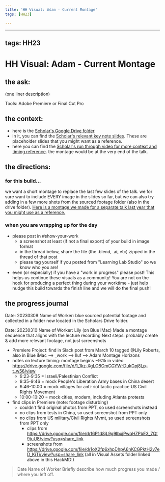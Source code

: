 ```yaml
---
title: 'HH Visual: Adam - Current Montage'
tags: [HH23]

---
```


---
tags: HH23
---

# HH Visual: Adam - Current Montage
## the ask:
(one liner description)

Tools: Adobe Premiere or Final Cut Pro



## the context:
* here is the [Scholar's Google Drive folder](https://drive.google.com/drive/folders/1oNoMbrKTz7eqJ3ll1Ag8P25EAnJgsvXH)
* in it, you can find the [Scholar's relevant key note slides](https://drive.google.com/drive/folders/1EPn9rbOGoJP1oaCys_9rHGCwuxJfRXW4). These are placeholder slides that you might want as a reference.
* here you can find the [Scholar's run through video for more context and timing reference](https://drive.google.com/file/d/1_1kz-XgLO8GmCGYW-DukGpj8Lp-t_w56/view?usp=sharing). the montage would be at the very end of the talk.


## the directions:
### for this build...
we want a short montage to replace the last few slides of the talk. we for sure want to include EVERY image in the slides so far, but we can also try adding in a few more shots from the sourced footage folder (also in the drive folder). [Here is a montage we made for a separate talk last year that you might use as a reference.](https://youtu.be/4qBuVCwlPAU?t=3274)

### when you are wrapping up for the day
* please post in #show-your-work
    * a screenshot at least (if not a final export) of your build in image format
    * in the thread below, share the file (the .blend, .ai, etc) zipped in the thread of that post
    * please tag yourself if you posted from "Learning Lab Studio" so we know who you are!
* even (or especially) if you have a "work in progress" please post! This helps us continue these visuals as a community! You are not on the hook for producing a perfect thing during your worktime - just help nudge this build towards the finish line and we will do the final push!


## the progress journal
Date: 20230308
Name of Worker: blue
sourced potential footage and collected in a folder now located in the Scholars Drive folder.

Date: 20230310
Name of Worker: Lily (on Blue iMac)
Made a montage sequence that aligns with the lecture recording
Next steps: probably create & add more relevant footage, not just screenshots
* Premiere Project: find in Slack post from March 10 tagged @Lily Roberts, also in Blue iMac --> _work --> lluf --> Adam Montage Horizons
* notes on lecture timing: montage begins ~9:15 in video
https://drive.google.com/file/d/1_1kz-XgLO8GmCGYW-DukGpj8Lp-t_w56/view
  * 9:23-9:35 = Israeli/Palestinian Conflict
  * 9:35-9:46 = mock People's Liberation Army bases in China desert
  * 9:46-10:00 = mock villages for anti-riot tactic practice US Civil Rights Movement
  * 10:00-10:20 = mock cities, modern, including Atlanta protests
* find clips in Premiere (note: footage disturbing)
  * couldn't find original photos from PPT, so used screenshots instead
  * no clips from tests in China, so used screenshot from PPT only
  * no clips from US military/Civil Rights Mvmt, so used screenshots from PPT only
    * clips from https://drive.google.com/file/d/16P1d8jL9g9IbxjPwqHZPbE3_7Qt9tuU8/view?usp=share_link
    * screenshots from https://drive.google.com/file/d/1oX2fp6xhpDhpA6nKCGPktH2v7eD_KiTi/view?usp=share_link (all in Visual Assets folder linked above in this HackMD!)


> Date
> Name of Worker
> Briefly describe how much progress you made / where you left off.





